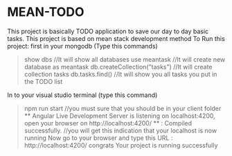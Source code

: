 # MEAN-TODO
This project is basically TODO application to save our day to day basic tasks. This project is based on mean stack development method
To Run this project:
first in your mongodb (Type this commands)
> show dbs //It will show all databases
> use meantask //It will create new database as meantask
> db.createCollection("tasks") //It will create collection tasks
> db.tasks.find() //It will show you all tasks you put in the TODO list

In to your visual studio terminal (type this command)
> npm run start //you must sure that you should be in your client folder
** Angular Live Development Server is listening on localhost:4200, open your browser on http://localhost:4200/ **
: Compiled successfully.  //you will get this indication that your localhost is now running
> Now go to your browser and type this URL : http://localhost:4200/
> congrats Your project is running successfully
